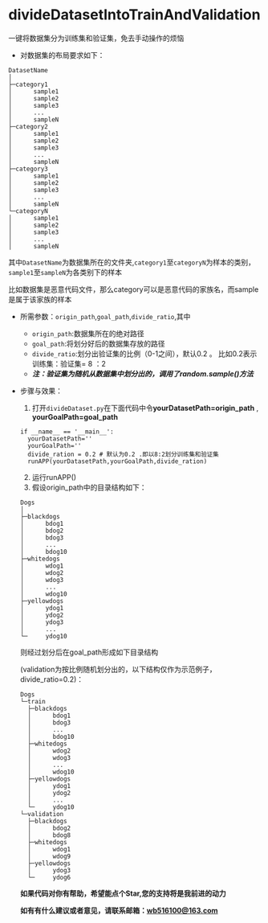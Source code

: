# divideDatasetIntoTrainAndValidation
一键将数据集分为训练集和验证集，免去手动操作的烦恼

- 对数据集的布局要求如下：
```
DatasetName
│  
├─category1
│      sample1
│      sample2
│      sample3
│      ...
│      sampleN
├─category2
│      sample1
│      sample2
│      sample3
│      ...
│      sampleN
├─category3
│      sample1
│      sample2
│      sample3
│      ...
│      sampleN
└─categoryN
│      sample1
│      sample2
│      sample3
│      ...
│      sampleN

```

其中`DatasetName`为数据集所在的文件夹,`category1`至`categoryN`为样本的类别，`sample1`至`sampleN`为各类别下的样本

比如数据集是恶意代码文件，那么category可以是恶意代码的家族名，而sample是属于该家族的样本

- 所需参数：`origin_path`,`goal_path`,`divide_ratio`,其中
  - `origin_path`:数据集所在的绝对路径
  - `goal_path`:将划分好后的数据集存放的路径
  - `divide_ratio`:划分出验证集的比例（0-1之间），默认0.2 。 比如0.2表示训练集：验证集= 8 ：2
  - ***注：验证集为随机从数据集中划分出的，调用了random.sample()方法***

- 步骤与效果：
  1.  打开`divideDataset.py`在下面代码中令**yourDatasetPath=origin_path** , **yourGoalPath=goal_path**
  ```
  if __name__ == '__main__':
    yourDatasetPath=''
    yourGoalPath=''
    divide_ration = 0.2 # 默认为0.2 .即以8:2划分训练集和验证集
    runAPP(yourDatasetPath,yourGoalPath,divide_ration)
  ```
  2. 运行runAPP()
  3. 假设origin_path中的目录结构如下：
  ```
  Dogs
  │  
  ├─blackdogs
  │      bdog1
  │      bdog2
  │      bdog3
  │      ...
  │      bdog10
  ├─whitedogs
  │      wdog1
  │      wdog2
  │      wdog3
  │      ...
  │      wdog10
  ├─yellowdogs
  │      ydog1
  │      ydog2
  │      ydog3
  │      ...
  └─     ydog10
  ```
  
  则经过划分后在goal_path形成如下目录结构
  
  (validation为按比例随机划分出的，以下结构仅作为示范例子，divide_ratio=0.2)：
  ```
  Dogs
  └─train
    ├─blackdogs
    │      bdog1
    │      bdog3
    │      ...
    │      bdog10
    ├─whitedogs
    │      wdog2
    │      wdog3
    │      ...
    │      wdog10
    ├─yellowdogs
    │      ydog1
    │      ydog2
    │      ...
    └─     ydog10
  └─validation
    ├─blackdogs
    │      bdog2
    │      bdog8
    ├─whitedogs
    │      wdog1
    │      wdog9
    ├─yellowdogs
    │      ydog3
    └─     ydog6
  ```
  
  **如果代码对你有帮助，希望能点个Star,您的支持将是我前进的动力**
  
  **如有有什么建议或者意见，请联系邮箱：wb516100@163.com**
